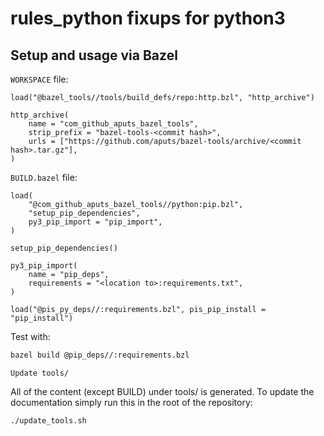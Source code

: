 # rules_python fixups for python3

## Setup and usage via Bazel

`WORKSPACE` file:
```bzl
load("@bazel_tools//tools/build_defs/repo:http.bzl", "http_archive")

http_archive(
    name = "com_github_aputs_bazel_tools",
    strip_prefix = "bazel-tools-<commit hash>",
    urls = ["https://github.com/aputs/bazel-tools/archive/<commit hash>.tar.gz"],
)

```

`BUILD.bazel` file:
```bzl
load(
    "@com_github_aputs_bazel_tools//python:pip.bzl",
    "setup_pip_dependencies",
    py3_pip_import = "pip_import",
)

setup_pip_dependencies()

py3_pip_import(
    name = "pip_deps",
    requirements = "<location to>:requirements.txt",
)

load("@pis_py_deps//:requirements.bzl", pis_pip_install = "pip_install")
```

Test with:
```bash
bazel build @pip_deps//:requirements.bzl
```

`Update tools/`

All of the content (except BUILD) under tools/ is generated. To update the documentation simply run this in the root of the repository:

```bash
./update_tools.sh
```